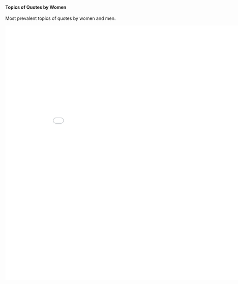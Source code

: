 <!-- ---
layout: post
title: "Topics of Quotes by Women"
# subtitle: "because they lacked opposable thumbs and the brainpower to build a space program."
background: ''
--- -->

#### Topics of Quotes by Women

Most prevalent topics of quotes by women and men.

<iframe width="900" height="800" frameborder="0" scrolling="no" src="//plotly.com/~natasakrco/1.embed"></iframe>
